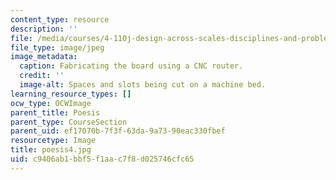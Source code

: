```yaml
---
content_type: resource
description: ''
file: /media/courses/4-110j-design-across-scales-disciplines-and-problem-contexts-spring-2013/c9406ab1bbf5f1aac7f8d025746cfc65_poesis4.jpg
file_type: image/jpeg
image_metadata:
  caption: Fabricating the board using a CNC router.
  credit: ''
  image-alt: Spaces and slots being cut on a machine bed.
learning_resource_types: []
ocw_type: OCWImage
parent_title: Poesis
parent_type: CourseSection
parent_uid: ef17070b-7f3f-63da-9a73-90eac330fbef
resourcetype: Image
title: poesis4.jpg
uid: c9406ab1-bbf5-f1aa-c7f8-d025746cfc65
---
```

